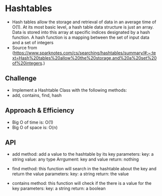 # Hashtables
<!-- Short summary or background information -->
- Hash tables allow the storage and retrieval of data in an average time of O(1). At its most basic level, a hash table data structure is just an array. Data is stored into this array at specific indices designated by a hash function. A hash function is a mapping between the set of input data and a set of integers
- Source from (https://www.sparknotes.com/cs/searching/hashtables/summary/#:~:text=Hash%20tables%20allow%20the%20storage,and%20a%20set%20of%20integers.)
## Challenge
<!-- Description of the challenge -->
- Implement a Hashtable Class with the following methods:
- add, contains, find, hash

## Approach & Efficiency
<!-- What approach did you take? Why? What is the Big O space/time for this approach? -->
- Big O of time is: O(1)
- Big O of space is: O(n)

## API
<!-- Description of each method publicly available in each of your hashtable -->
- add method:
    add a value to the hashtable by its key 
    parameters:
    key: a string
    value: any type
    Arrgument: key and value 
    return: nothing


- find method:
    this function will search in the hashtable about the key and return the value
    parameters:
    key: a string
    return: the value 


- contains method: 
   this function will check if the there is a value for the key 
    parameters:
    key: a string
    return: a boolean
    
